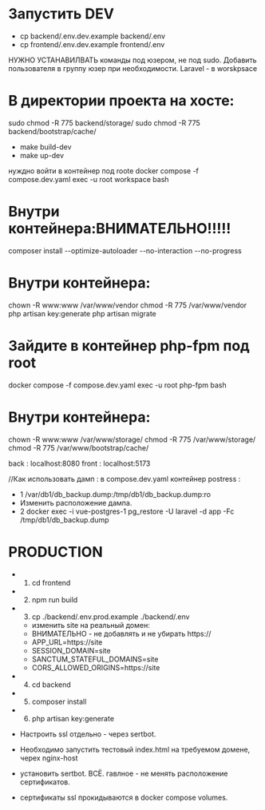 

# Запустить DEV

- cp backend/.env.dev.example backend/.env
- cp frontend/.env.dev.example frontend/.env

НУЖНО УСТАНАВИЛВАТЬ команды под юзером, не под sudo.
Добавить пользователя в группу юзер при необходимости.
Laravel - в worskpsace

# В директории проекта на хосте:
sudo chmod -R 775 backend/storage/
sudo chmod -R 775 backend/bootstrap/cache/

- make build-dev
- make up-dev

нуждно войти в контейнер под roote
docker compose -f compose.dev.yaml exec -u root workspace bash
# Внутри контейнера:ВНИМАТЕЛЬНО!!!!!
composer install --optimize-autoloader --no-interaction --no-progress
# Внутри контейнера:
chown -R www:www /var/www/vendor
chmod -R 775 /var/www/vendor
php artisan key:generate
php artisan migrate

# Зайдите в контейнер php-fpm под root
docker compose -f compose.dev.yaml exec -u root php-fpm bash

# Внутри контейнера:
chown -R www:www /var/www/storage/
chmod -R 775 /var/www/storage/
chmod -R 775 /var/www/bootstrap/cache/

back : localhost:8080
front : localhost:5173


//Как использовать дамп :
в compose.dev.yaml контейнер postress :
- 1 /var/db1/db_backup.dump:/tmp/db1/db_backup.dump:ro
- Изменить расположение дампа.
- 2 docker exec -i vue-postgres-1 pg_restore -U laravel -d app -Fc /tmp/db1/db_backup.dump


# PRODUCTION 
- 1. cd frontend
- 2. npm run build
- 3. cp ./backend/.env.prod.example ./backend/.env 
  - изменить site на реальный домен:
  - ВНИМАТЕЛЬНО - не добавлять и не убирать https://
  - APP_URL=https://site
  - SESSION_DOMAIN=site
  - SANCTUM_STATEFUL_DOMAINS=site
  - CORS_ALLOWED_ORIGINS=https://site
- 4. cd backend
- 5. composer install
- 6. php artisan key:generate

- Настроить ssl отдельно - через sertbot.
- Необходимо запустить тестовый index.html на требуемом домене, черех nginx-host 
- установить sertbot. ВСЁ. гавлное - не менять расположение сертификатов. 
- сертификаты ssl прокидываются в docker compose volumes. 

